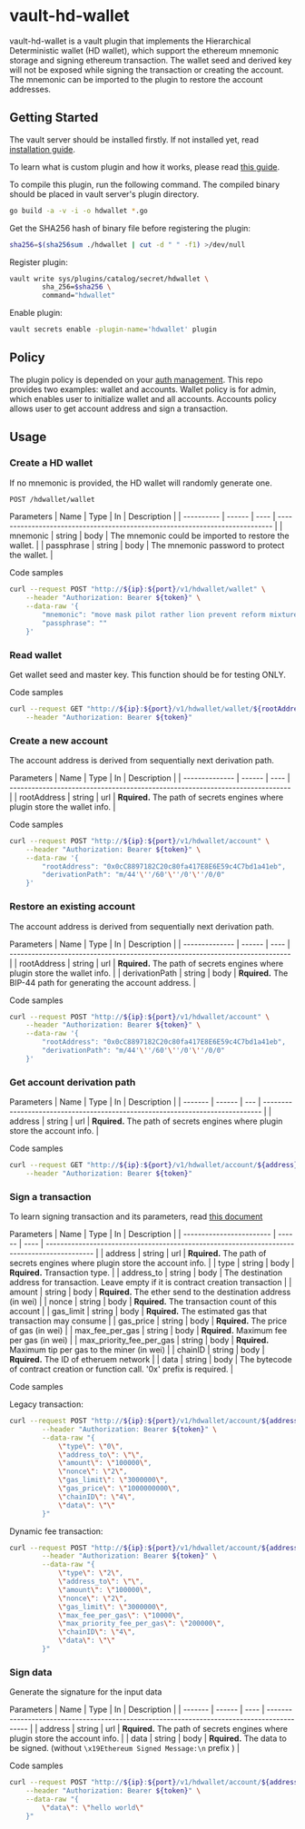 # vault-hd-wallet
 
vault-hd-wallet is a vault plugin that implements the Hierarchical Deterministic wallet (HD wallet), which support the ethereum mnemonic storage and signing ethereum transaction. The wallet seed and derived key will not be exposed while signing the transaction or creating the account. The mnemonic can be imported to the plugin to restore the account addresses.

## Getting Started

The vault server should be installed firstly. If not installed yet, read [installation guide](https://learn.hashicorp.com/tutorials/vault/getting-started-install). 

To learn what is custom plugin and how it works, please read [this guide](https://learn.hashicorp.com/tutorials/vault/plugin-backends).

To compile this plugin, run the following command. The compiled binary should be placed in vault server's plugin directory.

``` bash
go build -a -v -i -o hdwallet *.go
```

Get the SHA256 hash of binary file before registering the plugin:

``` bash
sha256=$(sha256sum ./hdwallet | cut -d " " -f1) >/dev/null
```

Register plugin:

``` bash
vault write sys/plugins/catalog/secret/hdwallet \
        sha_256=$sha256 \
        command="hdwallet"
```

Enable plugin:

``` bash
vault secrets enable -plugin-name='hdwallet' plugin
```

## Policy

The plugin policy is depended on your [auth management](https://learn.hashicorp.com/tutorials/vault/identity?in=vault/auth-methods). This repo provides two examples: wallet and accounts. Wallet policy is for admin, which enables user to initialize wallet and all accounts. Accounts policy allows user to get account address and sign a transaction.

## Usage

### Create a HD wallet

If no mnemonic is provided, the HD wallet will randomly generate one.

``` bash
POST /hdwallet/wallet
```

Parameters
| Name       | Type   | In   | Description                                                                  |
| ---------- | ------ | ---- | ---------------------------------------------------------------------------- |
| mnemonic   | string | body | The mnemonic could be imported to restore the wallet.                        |
| passphrase | string | body | The mnemonic password to protect the wallet.                                 |

Code samples

``` bash
curl --request POST "http://${ip}:${port}/v1/hdwallet/wallet" \
    --header "Authorization: Bearer ${token}" \
    --data-raw '{
        "mnemonic": "move mask pilot rather lion prevent reform mixture valve appear drop soap section pass jelly capital limb produce enough smooth nature cricket elevator jeans",
        "passphrase": ""
    }'
```

### Read wallet

Get wallet seed and master key. This function should be for testing ONLY.

Code samples

```bash
curl --request GET "http://${ip}:${port}/v1/hdwallet/wallet/${rootAddress}" \
    --header "Authorization: Bearer ${token}"
```

### Create a new account

The account address is derived from sequentially next derivation path.

Parameters
| Name           | Type   | In   | Description                                                                   |
| -------------- | ------ | ---- | ----------------------------------------------------------------------------- |
| rootAddress    | string | url  | **Rquired.** The path of secrets engines where plugin store the wallet info.  |

Code samples

```bash
curl --request POST "http://${ip}:${port}/v1/hdwallet/account" \
    --header "Authorization: Bearer ${token}" \
    --data-raw '{
        "rootAddress": "0x0cC8897182C20c80fa417E8E6E59c4C7bd1a41eb",
        "derivationPath": "m/44'\''/60'\''/0'\''/0/0"
    }'
```

### Restore an existing account

The account address is derived from sequentially next derivation path.

Parameters
| Name           | Type   | In   | Description                                                                   |
| -------------- | ------ | ---- | ----------------------------------------------------------------------------- |
| rootAddress    | string | url  | **Rquired.** The path of secrets engines where plugin store the wallet info.  |
| derivationPath | string | body | **Rquired.** The BIP-44 path for generating the account address.              |

Code samples

```bash
curl --request POST "http://${ip}:${port}/v1/hdwallet/account" \
    --header "Authorization: Bearer ${token}" \
    --data-raw '{
        "rootAddress": "0x0cC8897182C20c80fa417E8E6E59c4C7bd1a41eb",
        "derivationPath": "m/44'\''/60'\''/0'\''/0/0"
    }'
```

### Get account derivation path

Parameters
| Name    | Type   | In  | Description                                                                   |
| ------- | ------ | --- | ----------------------------------------------------------------------------- |
| address | string | url | **Rquired.** The path of secrets engines where plugin store the account info. |

Code samples

```bash
curl --request GET "http://${ip}:${port}/v1/hdwallet/account/${address}/path" \
    --header "Authorization: Bearer ${token}"
```

### Sign a transaction

To learn signing transaction and its parameters, read [this document](https://web3js.readthedocs.io/en/v1.2.0/web3-eth.html#signtransaction)

Parameters
| Name                     | Type   | In   | Description                                                                                 |
| ------------------------ | ------ | ---- | ------------------------------------------------------------------------------------------- |
| address                  | string | url  | **Rquired.** The path of secrets engines where plugin store the account info.               |
| type                     | string | body  | **Rquired.** Transaction type.                                                             |
| address_to               | string | body | The destination address for transaction. Leave empty if it is contract creation transaction |
| amount                   | string | body | **Rquired.** The ether send to the destination address (in wei)                             |
| nonce                    | string | body | **Rquired.** The transaction count of this account                                          |
| gas_limit                | string | body | **Rquired.** The estimated gas that transaction may consume                                 |
| gas_price                | string | body | **Rquired.** The price of gas (in wei)                                                      |
| max_fee_per_gas          | string | body | **Rquired.** Maximum fee per gas (in wei)                                                   |
| max_priority_fee_per_gas | string | body | **Rquired.** Maximum tip per gas to the miner (in wei)                                      |
| chainID                  | string | body | **Rquired.** The ID of etheruem network                                                     |
| data                     | string | body | The bytecode of contract creation or function call. '0x' prefix is required.                |

Code samples

Legacy transaction:
```bash
curl --request POST "http://${ip}:${port}/v1/hdwallet/account/${address}/sign-tx" \
        --header "Authorization: Bearer ${token}" \
        --data-raw "{
            \"type\": \"0\",
            \"address_to\": \"\",
            \"amount\": \"100000\",
            \"nonce\": \"2\",
            \"gas_limit\": \"3000000\",
            \"gas_price\": \"1000000000\",
            \"chainID\": \"4\",
            \"data\": \"\"
        }"
```

Dynamic fee transaction:
```bash
curl --request POST "http://${ip}:${port}/v1/hdwallet/account/${address}/sign-tx" \
        --header "Authorization: Bearer ${token}" \
        --data-raw "{
            \"type\": \"2\",
            \"address_to\": \"\",
            \"amount\": \"100000\",
            \"nonce\": \"2\",
            \"gas_limit\": \"3000000\",
            \"max_fee_per_gas\": \"10000\",
            \"max_priority_fee_per_gas\": \"200000\",
            \"chainID\": \"4\",
            \"data\": \"\"
        }"
```

### Sign data

Generate the signature for the input data

Parameters
| Name    | Type   | In   | Description                                                                                |
| ------- | ------ | ---- | ------------------------------------------------------------------------------------------ |
| address | string | url  | **Rquired.** The path of secrets engines where plugin store the account info.              |
| data    | string | body | **Rquired.** The data to be signed. (without `\x19Ethereum Signed Message:\n` prefix )     |


Code samples

```bash
curl --request POST "http://${ip}:${port}/v1/hdwallet/account/${address}/sign" \
    --header "Authorization: Bearer ${token}" \
    --data-raw "{
        \"data\": \"hello world\"
    }"
```
